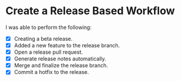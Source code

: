 # Create a Release Based Workflow

I was able to perform the following:
- [X] Creating a beta release.
- [X] Added a new feature to the release branch.
- [X] Open a release pull request.
- [X] Generate release notes automatically.
- [X] Merge and finalize the release branch.
- [X] Commit a hotfix to the release.
